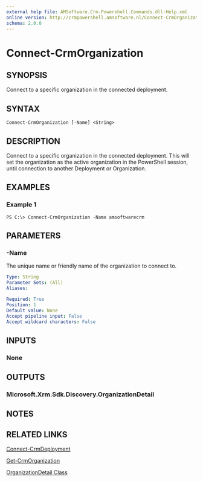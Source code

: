 ```yaml
---
external help file: AMSoftware.Crm.Powershell.Commands.dll-Help.xml
online version: http://crmpowershell.amsoftware.nl/Connect-CrmOrganization.html
schema: 2.0.0
---
```


# Connect-CrmOrganization

## SYNOPSIS
Connect to a specific organization in the connected deployment.

## SYNTAX

```
Connect-CrmOrganization [-Name] <String>
```

## DESCRIPTION
Connect to a specific organization in the connected deployment. This will set the organization as the active organization in the PowerShell session, until connection to another Deployment or Organization.

## EXAMPLES

### Example 1
```
PS C:\> Connect-CrmOrganization -Name amsoftwarecrm
```

## PARAMETERS

### -Name
The unique name or friendly name of the organization to connect to.

```yaml
Type: String
Parameter Sets: (All)
Aliases: 

Required: True
Position: 1
Default value: None
Accept pipeline input: False
Accept wildcard characters: False
```

## INPUTS

### None


## OUTPUTS

### Microsoft.Xrm.Sdk.Discovery.OrganizationDetail


## NOTES

## RELATED LINKS

[Connect-CrmDeployment](Connect-CrmDeployment.md)

[Get-CrmOrganization](Get-CrmOrganization.md)

[OrganizationDetail Class](https://msdn.microsoft.com/library/microsoft.xrm.sdk.organization.organizationdetail.aspx)
